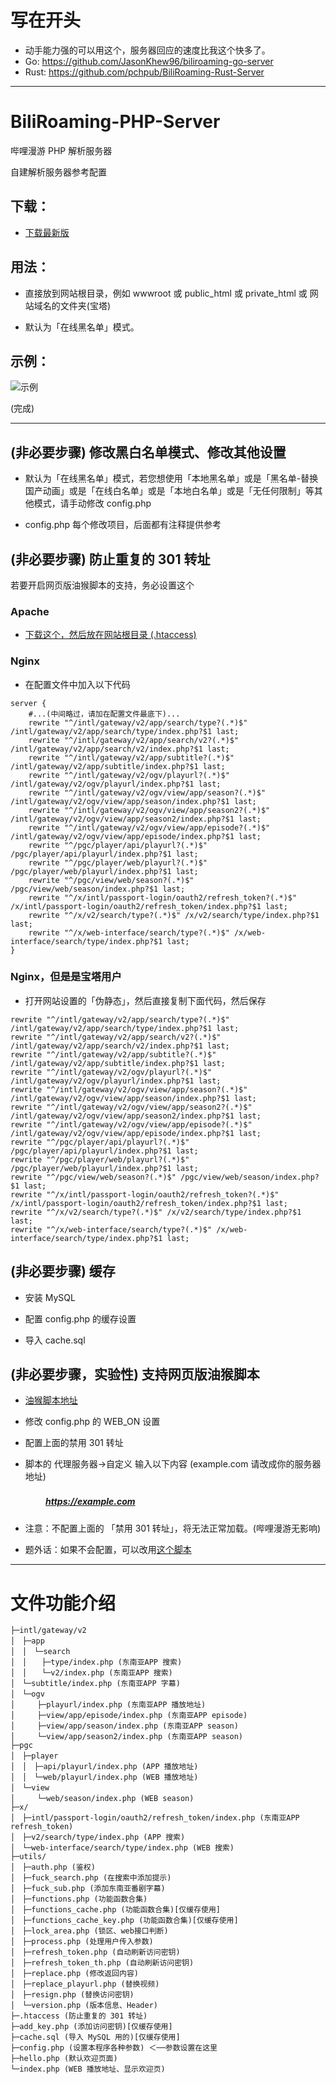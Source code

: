 # 写在开头
* 动手能力强的可以用这个，服务器回应的速度比我这个快多了。
* Go: https://github.com/JasonKhew96/biliroaming-go-server
* Rust: https://github.com/pchpub/BiliRoaming-Rust-Server

----

# BiliRoaming-PHP-Server
哔哩漫游 PHP 解析服务器

自建解析服务器参考配置

## 下载：

* [下载最新版](https://github.com/david082321/BiliRoaming-PHP-Server/releases/latest)

## 用法：

* 直接放到网站根目录，例如 wwwroot 或 public_html 或 private_html 或 网站域名的文件夹(宝塔)

* 默认为「在线黑名单」模式。

## 示例：

![示例](https://i.loli.net/2021/01/10/VwJ5D1GoRBbyfmq.jpg)


(完成)

------

## (非必要步骤) 修改黑白名单模式、修改其他设置

* 默认为「在线黑名单」模式，若您想使用「本地黑名单」或是「黑名单-替换国产动画」或是「在线白名单」或是「本地白名单」或是「无任何限制」等其他模式，请手动修改 config.php

* config.php 每个修改项目，后面都有注释提供参考

## (非必要步骤) 防止重复的 301 转址

若要开启网页版油猴脚本的支持，务必设置这个

### Apache

* [下载这个，然后放在网站根目录 (.htaccess) ](https://github.com/david082321/BiliRoaming-PHP-Server/blob/main/.htaccess)

### Nginx

* 在配置文件中加入以下代码

```
server {
    #...(中间略过，请加在配置文件最底下)...
    rewrite "^/intl/gateway/v2/app/search/type?(.*)$" /intl/gateway/v2/app/search/type/index.php?$1 last;
    rewrite "^/intl/gateway/v2/app/search/v2?(.*)$" /intl/gateway/v2/app/search/v2/index.php?$1 last;
    rewrite "^/intl/gateway/v2/app/subtitle?(.*)$" /intl/gateway/v2/app/subtitle/index.php?$1 last;
    rewrite "^/intl/gateway/v2/ogv/playurl?(.*)$" /intl/gateway/v2/ogv/playurl/index.php?$1 last;
    rewrite "^/intl/gateway/v2/ogv/view/app/season?(.*)$" /intl/gateway/v2/ogv/view/app/season/index.php?$1 last;
    rewrite "^/intl/gateway/v2/ogv/view/app/season2?(.*)$" /intl/gateway/v2/ogv/view/app/season2/index.php?$1 last;
    rewrite "^/intl/gateway/v2/ogv/view/app/episode?(.*)$" /intl/gateway/v2/ogv/view/app/episode/index.php?$1 last;
    rewrite "^/pgc/player/api/playurl?(.*)$" /pgc/player/api/playurl/index.php?$1 last;
    rewrite "^/pgc/player/web/playurl?(.*)$" /pgc/player/web/playurl/index.php?$1 last;
    rewrite "^/pgc/view/web/season?(.*)$" /pgc/view/web/season/index.php?$1 last;
    rewrite "^/x/intl/passport-login/oauth2/refresh_token?(.*)$" /x/intl/passport-login/oauth2/refresh_token/index.php?$1 last;
    rewrite "^/x/v2/search/type?(.*)$" /x/v2/search/type/index.php?$1 last;
    rewrite "^/x/web-interface/search/type?(.*)$" /x/web-interface/search/type/index.php?$1 last;
}
```

### Nginx，但是是宝塔用户

* 打开网站设置的「伪静态」，然后直接复制下面代码，然后保存

```
rewrite "^/intl/gateway/v2/app/search/type?(.*)$" /intl/gateway/v2/app/search/type/index.php?$1 last;
rewrite "^/intl/gateway/v2/app/search/v2?(.*)$" /intl/gateway/v2/app/search/v2/index.php?$1 last;
rewrite "^/intl/gateway/v2/app/subtitle?(.*)$" /intl/gateway/v2/app/subtitle/index.php?$1 last;
rewrite "^/intl/gateway/v2/ogv/playurl?(.*)$" /intl/gateway/v2/ogv/playurl/index.php?$1 last;
rewrite "^/intl/gateway/v2/ogv/view/app/season?(.*)$" /intl/gateway/v2/ogv/view/app/season/index.php?$1 last;
rewrite "^/intl/gateway/v2/ogv/view/app/season2?(.*)$" /intl/gateway/v2/ogv/view/app/season2/index.php?$1 last;
rewrite "^/intl/gateway/v2/ogv/view/app/episode?(.*)$" /intl/gateway/v2/ogv/view/app/episode/index.php?$1 last;
rewrite "^/pgc/player/api/playurl?(.*)$" /pgc/player/api/playurl/index.php?$1 last;
rewrite "^/pgc/player/web/playurl?(.*)$" /pgc/player/web/playurl/index.php?$1 last;
rewrite "^/pgc/view/web/season?(.*)$" /pgc/view/web/season/index.php?$1 last;
rewrite "^/x/intl/passport-login/oauth2/refresh_token?(.*)$" /x/intl/passport-login/oauth2/refresh_token/index.php?$1 last;
rewrite "^/x/v2/search/type?(.*)$" /x/v2/search/type/index.php?$1 last;
rewrite "^/x/web-interface/search/type?(.*)$" /x/web-interface/search/type/index.php?$1 last;
```

## (非必要步骤) 缓存

* 安装 MySQL

* 配置 config.php 的缓存设置

* 导入 cache.sql

## (非必要步骤，实验性) 支持网页版油猴脚本

* [油猴脚本地址](https://github.com/ipcjs/bilibili-helper/blob/user.js/packages/unblock-area-limit/README.md)

* 修改 config.php 的 WEB_ON 设置

* 配置上面的禁用 301 转址

* 脚本的 代理服务器->自定义 输入以下内容 (example.com 请改成你的服务器地址)

##### 　　　　https://example.com

* 注意：不配置上面的 「禁用 301 转址」，将无法正常加载。(哔哩漫游无影响)

* 题外话：如果不会配置，可以改用[这个脚本](https://github.com/zzc10086/grocery_store/blob/master/bili_proxy/BPplayurl.php)

--------

# 文件功能介绍

```
├─intl/gateway/v2
│　├─app
│　│　└─search
│　│　　├─type/index.php (东南亚APP 搜索)
│　│　　└─v2/index.php (东南亚APP 搜索)
│　└─subtitle/index.php (东南亚APP 字幕)
│　└─ogv
│　　　├─playurl/index.php (东南亚APP 播放地址)
│　　　├─view/app/episode/index.php (东南亚APP episode)
│　　　├─view/app/season/index.php (东南亚APP season)
│　　　└─view/app/season2/index.php (东南亚APP season)
├─pgc
│　├─player
│　│　├─api/playurl/index.php (APP 播放地址)
│　│　└─web/playurl/index.php (WEB 播放地址)
│　└─view
│　　　└─web/season/index.php (WEB season)
├─x/
│　├─intl/passport-login/oauth2/refresh_token/index.php (东南亚APP refresh_token)
│　├─v2/search/type/index.php (APP 搜索)
│　└─web-interface/search/type/index.php (WEB 搜索)
├─utils/
│　├─auth.php (鉴权)
│　├─fuck_search.php (在搜索中添加提示)
│　├─fuck_sub.php (添加东南亚番剧字幕)
│　├─functions.php (功能函数合集)
│　├─functions_cache.php (功能函数合集)[仅缓存使用]
│　├─functions_cache_key.php (功能函数合集)[仅缓存使用]
│　├─lock_area.php (锁区、web接口判断)
│　├─process.php (处理用户传入参数)
│　├─refresh_token.php (自动刷新访问密钥)
│　├─refresh_token_th.php (自动刷新访问密钥)
│　├─replace.php (修改返回内容)
│　├─replace_playurl.php (替换视频)
│　├─resign.php (替换访问密钥)
│　└─version.php (版本信息、Header)
├─.htaccess (防止重复的 301 转址)
├─add_key.php (添加访问密钥)[仅缓存使用]
├─cache.sql (导入 MySQL 用的)[仅缓存使用]
├─config.php (设置本程序各种参数) ＜──参数设置在这里
├─hello.php (默认欢迎页面)
└─index.php (WEB 播放地址、显示欢迎页)
```

